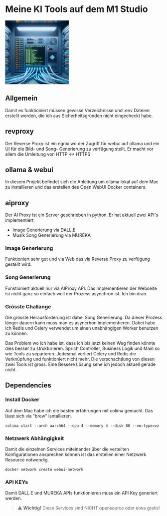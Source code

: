 # Meine KI Tools auf dem M1 Studio

<img src="python_ai_services.png" alt="Python AI Services" width="204" height="204">

## Allgemein
Damit es funktioniert müssen gewisse Verzeichnisse und .env Dateien erstellt werden, die ich aus
Sicherheitsgründen nicht eingecheckt habe.

## revproxy
Der Reverse Proxy ist ein ngnix wo der Zugriff für webui auf ollama und ein UI für die
Bild- und Song- Generierung zu verfügung stellt. Er macht vor allem die Umleitung von HTTP <-> HTTPS

## ollama & webui
In diesem Projekt befindet sich die Anleitung um ollama lokal auf dem Mac zu installieren und
das erstellen des Open WebUI Docker containers.


## aiproxy
Der AI Proxy ist ein Server geschrieben in python. Er hat aktuell zwei API's implementiert:

* Image Generierung via DALL.E
* Musik Song Generierung via MUREKA

### Image Generierung
Funktioniert sehr gut und via Web das via Reverse Proxy zu verfügung gestellt wird.

### Song Generierung
Funktioniert aktuell nur via AIProxy API. Das Implementieren der Webseite ist nicht ganz so einfach
weil der Prozess asynchron ist. Ich bin dran.

### Grösste Challange
Die grösste Herausforderung ist dabei Song Generierung. Da dieser Prozess länger dauern kann muss man es asyncrhon
implementieren. Dabei habe ich Redis und Celery verwendet um einen unabhängigen Worker benutzen zu können.

Das Problem wo ich habe ist, dass ich bis jetzt keinen Weg finden könnte dies besser zu strukturieren. Sprich
Controller, Business Logik und Main so wie Tools zu separieren. Jedesmal verliert Celery und Redis die Verknüpfung
und funktioniert nicht mehr. Die verschachtlung von diesen zwei Tools ist gross. Eine Bessere Lösung sehe ich jedoch
aktuell gerade nicht.


## Dependencies

### Install Docker
Auf dem Mac habe ich die besten erfahrungen mit colima gemacht. Das lässt sich via "brew" isntallieren.

    colima start --arch aarch64 --cpu 4 --memory 4 --disk 80 --vm-type=vz

### Netzwerk Abhängigkeit
Damit die einzelnen Services miteinander über die verteilten Konfigurationen ansprechen können ist das erstellen
einer Netzwerk Resource notwendig.

    docker network create webui-network

### API KEYs
Damit DALL.E und MUREKA APIs funktionieren muss ein API Key generiert werden.

>⚠️ **Wichtig!** 
>Diese Services sind NICHT opensource oder etwa gratis!
